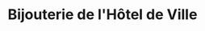 ---
title: "Bijouterie de l'Hôtel de Ville"
url: /troyes/bijouterie-de-lhotel-de-ville/
shop: bijoux
---